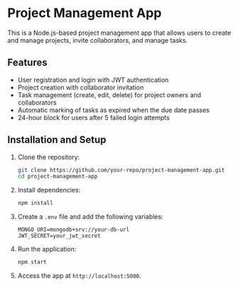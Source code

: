 # Project Management App

This is a Node.js-based project management app that allows users to create and manage projects, invite collaborators, and manage tasks.

## Features
- User registration and login with JWT authentication
- Project creation with collaborator invitation
- Task management (create, edit, delete) for project owners and collaborators
- Automatic marking of tasks as expired when the due date passes
- 24-hour block for users after 5 failed login attempts

## Installation and Setup

1. Clone the repository:
   ```bash
   git clone https://github.com/your-repo/project-management-app.git
   cd project-management-app
   ```

2. Install dependencies:
   ```bash
   npm install
   ```

3. Create a `.env` file and add the following variables:
   ```
   MONGO_URI=mongodb+srv://your-db-url
   JWT_SECRET=your_jwt_secret
   ```

4. Run the application:
   ```bash
   npm start
   ```

5. Access the app at `http://localhost:5000`.

